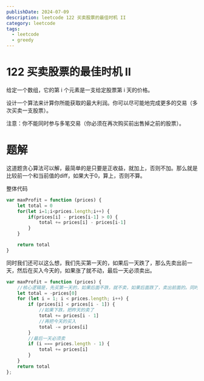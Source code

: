 ```yaml
---
publishDate: 2024-07-09
description: leetcode 122 买卖股票的最佳时机 II
category: leetcode
tags:
  - leetcode
  - greedy
---
```


# 122 买卖股票的最佳时机 II

给定一个数组，它的第  i 个元素是一支给定股票第 i 天的价格。

设计一个算法来计算你所能获取的最大利润。你可以尽可能地完成更多的交易（多次买卖一支股票）。

注意：你不能同时参与多笔交易（你必须在再次购买前出售掉之前的股票）。

# 题解

这道题贪心算法可以解，最简单的是只要是正收益，就加上，否则不加。那么就是比较前一个和当前值的diff，如果大于0，算上，否则不算。

整体代码

```javascript
var maxProfit = function (prices) {
    let total = 0
    for(let i=1;i<prices.length;i++) {
        if(prices[i] - prices[i-1] > 0) {
            total += prices[i] - prices[i-1]
        }
    }

    return total
}
```

同时我们还可以这么想，我们先买第一天的，如果后一天跌了，那么先卖出前一天，然后在买入今天的，如果涨了就不动，最后一天必须卖出。

```javascript
var maxProfit = function (prices) {
    //核心逻辑是，先买第一天的，如果后面不跌，就不卖，如果后面跌了，卖出前面的。同时买入当天的，最后一天必须全部卖出
    let total = -prices[0]
    for (let i = 1; i < prices.length; i++) {
        if (prices[i] < prices[i - 1]) {
            //如果下跌，把昨天的卖了
            total += prices[i - 1]
            //再把今天的买入
            total -= prices[i]
        }
        //最后一天必须卖
        if (i === prices.length - 1) {
            total += prices[i]
        }
    }
    return total
};
```

